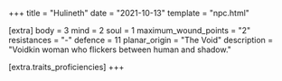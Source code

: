 +++
title = "Hulineth"
date = "2021-10-13"
template = "npc.html"

[extra]
body = 3
mind = 2
soul = 1
maximum_wound_points = "2"
resistances = "-"
defence = 11
planar_origin = "The Void"
description = "Voidkin woman who flickers between human and shadow."

[extra.traits_proficiencies]
+++

